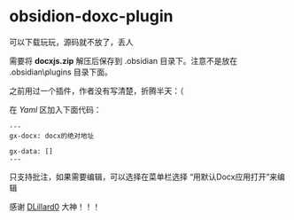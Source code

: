 # obsidion-doxc-plugin

可以下载玩玩，源码就不放了，丢人

需要将 **docxjs.zip** 解压后保存到 .obsidian 目录下。注意不是放在 .obsidian\plugins 目录下面。

之前用过一个插件，作者没有写清楚，折腾半天：（

在 *Yaml* 区加入下面代码：

```
---
gx-docx: docx的绝对地址

gx-data: []
---
```

只支持批注，如果需要编辑，可以选择在菜单栏选择 “用默认Docx应用打开”来编辑

感谢 [DLillard0](https://github.com/DLillard0) 大神！！！
